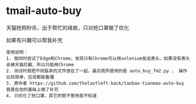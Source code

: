 # tmail-auto-buy
天猫抢购秒杀，出于帮忙的缘故，只对抢口罩做了优化

如果有兴趣可以帮我补充

    使用说明：
    1. 我同时尝试了Edge和Chrome，发现只有Chrome可以用selenium发送表头。如果没有表头会被天猫拦截，所以只能用Chrome
    2. 测试时我把不同版本的文件放在了一起，最后我所使用的是 auto_buy_fm2.py ， 操作比较简单，应该都能看懂
    3. 原作者 https://github.com/thelastleft-back/taobao-tianmao-auto-buy 我是在他的基础上做了补充
    4. 只优化了抢口罩，其它的管不管用我不知道